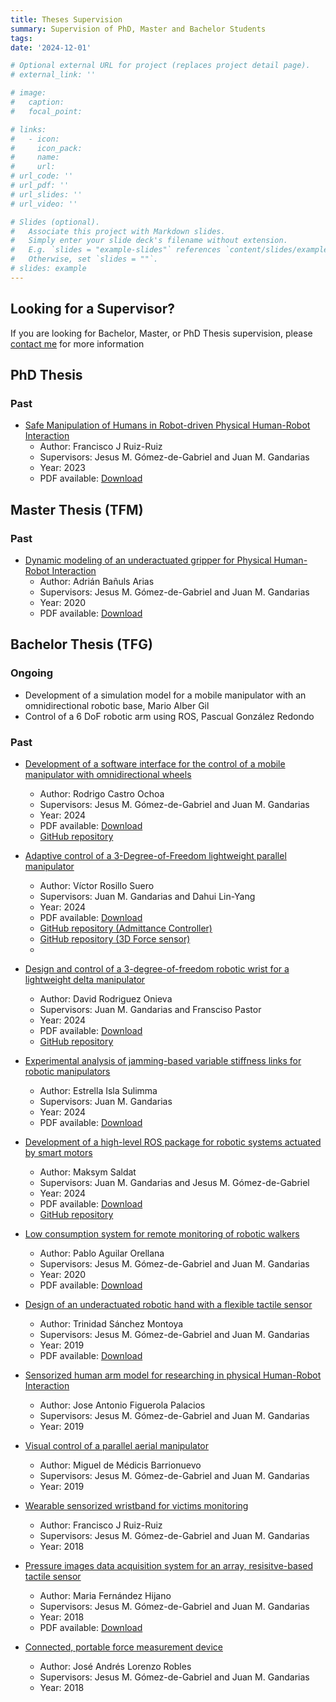 ```yaml
---
title: Theses Supervision
summary: Supervision of PhD, Master and Bachelor Students
tags:
date: '2024-12-01'

# Optional external URL for project (replaces project detail page).
# external_link: ''

# image:
#   caption: 
#   focal_point: 

# links:
#   - icon: 
#     icon_pack: 
#     name: 
#     url: 
# url_code: ''
# url_pdf: ''
# url_slides: ''
# url_video: ''

# Slides (optional).
#   Associate this project with Markdown slides.
#   Simply enter your slide deck's filename without extension.
#   E.g. `slides = "example-slides"` references `content/slides/example-slides.md`.
#   Otherwise, set `slides = ""`.
# slides: example
---
```



## Looking for a Supervisor?

If you are looking for Bachelor, Master, or PhD Thesis supervision, please [contact me](/#contact) for more information

## PhD Thesis

### Past

- [Safe Manipulation of Humans in Robot-driven Physical Human-Robot Interaction](https://riuma.uma.es/xmlui/handle/10630/30776) 
  - Author: Francisco J Ruiz-Ruiz
  - Supervisors: Jesus M. Gómez-de-Gabriel and Juan M. Gandarias
  - Year: 2023
  - PDF available: [Download](theses/PhD_FranciscoRuiz.pdf)

## Master Thesis (TFM)

### Past

- [Dynamic modeling of an underactuated gripper for Physical Human-Robot Interaction](https://jabega.uma.es/permalink/34CBUA_UMA/1o1oa5r/alma991010856716204986)
  - Author: Adrián Bañuls Arias
  - Supervisors: Jesus M. Gómez-de-Gabriel and Juan M. Gandarias
  - Year: 2020
  - PDF available: [Download](theses/TFM_AdrianBanuls.pdf)

## Bachelor Thesis (TFG)

### Ongoing

- Development of a simulation model for a mobile manipulator with an omnidirectional robotic base, Mario Alber Gil
- Control of a 6 DoF robotic arm using ROS, Pascual González Redondo

### Past

- [Development of a software interface for the control of a mobile manipulator with omnidirectional wheels]()
  - Author: Rodrigo Castro Ochoa
  - Supervisors: Jesus M. Gómez-de-Gabriel and Juan M. Gandarias
  - Year: 2024
  - PDF available: [Download](theses/TFG_RodrigoCastro.pdf)
  - [GitHub repository](https://github.com/TaISLab/Rafi) 

- [Adaptive control of a 3-Degree-of-Freedom lightweight parallel manipulator]()
  - Author: Víctor Rosillo Suero
  - Supervisors: Juan M. Gandarias and Dahui Lin-Yang
  - Year: 2024
  - PDF available: [Download](theses/TFG_VictorRosillo.pdf)
  - [GitHub repository (Admittance Controller)](https://github.com/Robotics-Mechatronics-UMA/admittance_controller) 
  - [GitHub repository (3D Force sensor)](https://github.com/Robotics-Mechatronics-UMA/force_sensor_3D) 
  - 
- [Design and control of a 3-degree-of-freedom robotic wrist for a lightweight delta manipulator]()
  - Author: David Rodriguez Onieva
  - Supervisors: Juan M. Gandarias and Fransciso Pastor
  - Year: 2024
  - PDF available: [Download](theses/TFG_DavidRodriguez.pdf)
  - [GitHub repository](https://github.com/Robotics-Mechatronics-UMA/spherical_wrist_delta)
  
- [Experimental analysis of jamming-based variable stiffness links for robotic manipulators]()
  - Author: Estrella Isla Sulimma
  - Supervisors: Juan M. Gandarias
  - Year: 2024
  - PDF available: [Download](theses/TFG_EstrellaIsla.pdf)
  <!-- - [GitHub repository](https://github.com/TaISLab/dynamixel_ros_library) -->

- [Development of a high-level ROS package for robotic systems actuated by smart motors]()
  - Author: Maksym Saldat
  - Supervisors: Juan M. Gandarias and Jesus M. Gómez-de-Gabriel
  - Year: 2024
  - PDF available: [Download](theses/TFG_Maksym_Saldat.pdf)
  - [GitHub repository](https://github.com/TaISLab/dynamixel_ros_library)
  
- [Low consumption system for remote monitoring of robotic walkers](https://jabega.uma.es/permalink/34CBUA_UMA/1o1oa5r/alma991010883604704986)
  - Author: Pablo Aguilar Orellana
  - Supervisors: Jesus M. Gómez-de-Gabriel and Juan M. Gandarias
  - Year: 2020
  - PDF available: [Download](theses/TFG_PabloAguilar.pdf)

- [Design of an underactuated robotic hand with a flexible tactile sensor](https://jabega.uma.es/permalink/34CBUA_UMA/1o1oa5r/alma991010696019004986)
  - Author: Trinidad Sánchez Montoya
  - Supervisors: Jesus M. Gómez-de-Gabriel and Juan M. Gandarias
  - Year: 2019
  - PDF available: [Download](theses/TFG_TrinidadSanchez.pdf)

- [Sensorized human arm model for researching in physical Human-Robot Interaction](https://jabega.uma.es/permalink/34CBUA_UMA/1o1oa5r/alma991010711518404986)
  - Author: Jose Antonio Figuerola Palacios
  - Supervisors: Jesus M. Gómez-de-Gabriel and Juan M. Gandarias
  - Year: 2019
  <!-- - PDF available: [Download](theses/Fran_phdThesis.pdf) -->

- [Visual control of a parallel aerial manipulator](https://jabega.uma.es/permalink/34CBUA_UMA/1o1oa5r/alma991010659209504986)
  - Author: Miguel de Médicis Barrionuevo
  - Supervisors: Jesus M. Gómez-de-Gabriel and Juan M. Gandarias
  - Year: 2019
  <!-- - PDF available: [Download](theses/Fran_phdThesis.pdf) -->

- [Wearable sensorized wristband for victims monitoring](https://jabega.uma.es/permalink/34CBUA_UMA/1o1oa5r/alma991005521419704986)
  - Author: Francisco J Ruiz-Ruiz
  - Supervisors: Jesus M. Gómez-de-Gabriel and Juan M. Gandarias
  - Year: 2018
  <!-- - PDF available: [Download](theses/Fran_phdThesis.pdf) -->

- [Pressure images data acquisition system for an array, resisitve-based tactile sensor](https://jabega.uma.es/permalink/34CBUA_UMA/1o1oa5r/alma991010656392804986) 
  - Author: Maria Fernández Hijano
  - Supervisors: Jesus M. Gómez-de-Gabriel and Juan M. Gandarias
  - Year: 2018
  - PDF available: [Download](theses/TFG_MariaFernandez.pdf)

- [Connected, portable force measurement device](https://jabega.uma.es/permalink/34CBUA_UMA/1o1oa5r/alma991010656383004986)
  - Author: José Andrés Lorenzo Robles
  - Supervisors: Jesus M. Gómez-de-Gabriel and Juan M. Gandarias
  - Year: 2018
  <!-- - PDF available:   -->